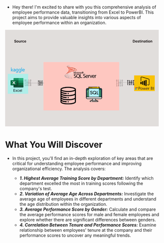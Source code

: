 
 - Hey there! I'm excited to share with you this comprehensive analysis of employee performance data, transitioning from Excel to PowerBI. This project aims to provide valuable insights into various aspects of employee performance within an organization.

![excel-to-powerbi-image](assets/images/Kaggle_to_powerbi.png)


# What You Will Discover

 - In this project, you'll find an in-depth exploration of key areas that are critical for understanding employee performance and improving organizational efficiency. The analysis covers:
   
   - ***1. Highest Average Training Score by Department:*** Identify which department excelled the most in training scores following the company's test.
   - ***2. Variation of Average Age Across Departments:*** Investigate the average age of employees in different departments and understand the age distribution within the organization.
   - ***3. Average Performance Score by Gender:*** Calculate and compare the average performance scores for male and female employees and explore whether there are significant differences between genders.
   - ***4. Correlation Between Tenure and Performance Scores:*** Examine relationship between employees' tenure at the company and their performance scores to uncover any meaningful trends. 
